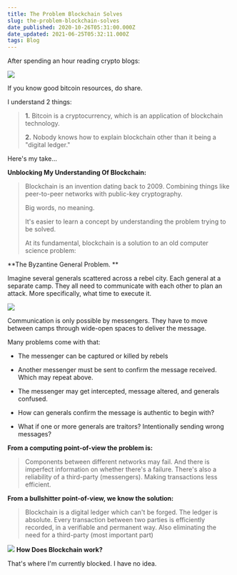 ```yaml
---
title: The Problem Blockchain Solves
slug: the-problem-blockchain-solves
date_published: 2020-10-26T05:31:00.000Z
date_updated: 2021-06-25T05:32:11.000Z
tags: Blog
---
```


After spending an hour reading crypto blogs:

![](https://mcusercontent.com/13d6f824588a2db77eb01adbf/images/7e29e2c5-4a34-4be8-909a-9f0748b30058.jpg)

If you know good bitcoin resources, do share.

I understand 2 things:

> **1.** Bitcoin is a cryptocurrency, which is an application of blockchain technology.
> 
> **2.** Nobody knows how to explain blockchain other than it being a "digital ledger."

Here's my take...

**Unblocking My Understanding Of Blockchain:**

> Blockchain is an invention dating back to 2009. Combining things like peer-to-peer networks with public-key cryptography.
> 
> Big words, no meaning.
> 
> It's easier to learn a concept by understanding the problem trying to be solved. 
> 
> At its fundamental, blockchain is a solution to an old computer science problem:

**The Byzantine General Problem. **

Imagine several generals scattered across a rebel city. Each general at a separate camp. They all need to communicate with each other to plan an attack. More specifically, what time to execute it.

![](https://mcusercontent.com/13d6f824588a2db77eb01adbf/images/c4bd80ed-6816-428c-a632-0ffa4ef15deb.png)

Communication is only possible by messengers. They have to move between camps through wide-open spaces to deliver the message. 

Many problems come with that:

- The messenger can be captured or killed by rebels

- Another messenger must be sent to confirm the message received. Which may repeat above.

- The messenger may get intercepted, message altered, and generals confused.

- How can generals confirm the message is authentic to begin with?

- What if one or more generals are traitors? Intentionally sending wrong messages?

**From a computing point-of-view the problem is:**

> Components between different networks may fail. And there is imperfect information on whether there's a failure. There's also a reliability of a third-party (messengers). Making transactions less efficient.

**From a bullshitter point-of-view, we know the solution:**

> Blockchain is a digital ledger which can't be forged. The ledger is absolute. Every transaction between two parties is efficiently recorded, in a verifiable and permanent way. Also eliminating the need for a third-party (most important part)

![](https://mcusercontent.com/13d6f824588a2db77eb01adbf/images/72c716f3-1567-43c8-b33c-be5a149c1b0f.png)
**How Does Blockchain work?**

That's where I'm currently blocked. I have no idea.
